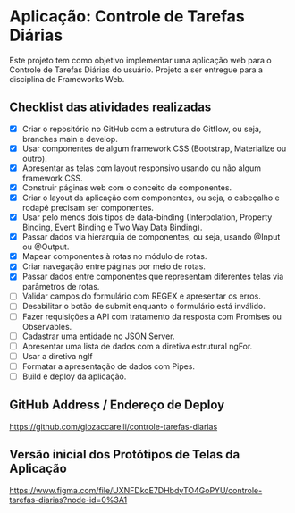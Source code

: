 # Aplicação: Controle de Tarefas Diárias 
Este projeto tem como objetivo implementar uma aplicação web para o Controle de Tarefas Diárias do usuário. Projeto a ser entregue para a disciplina de Frameworks Web.

## Checklist das atividades realizadas 
- [x] Criar o repositório no GitHub com a estrutura do Gitflow, ou seja, branches main e develop.
- [x] Usar componentes de algum framework CSS (Bootstrap, Materialize ou outro).
- [x] Apresentar as telas com layout responsivo usando ou não algum framework CSS.
- [x] Construir páginas web com o conceito de componentes. 
- [x] Criar o layout da aplicação com componentes, ou seja, o cabeçalho e rodapé precisam ser componentes.
- [x] Usar pelo menos dois tipos de data-binding (Interpolation, Property Binding, Event Binding e Two Way Data Binding).
- [x] Passar dados via hierarquia de componentes, ou seja, usando @Input ou @Output.
- [x] Mapear componentes à rotas no módulo de rotas.
- [x] Criar navegação entre páginas por meio de rotas.
- [x] Passar dados entre componentes que representam diferentes telas via parâmetros de rotas. 
- [ ] Validar campos do formulário com REGEX e apresentar os erros.
- [ ] Desabilitar o botão de submit enquanto o formulário está inválido.
- [ ] Fazer requisições a API com tratamento da resposta com Promises ou Observables.
- [ ] Cadastrar uma entidade no JSON Server.
- [ ] Apresentar uma lista de dados com a diretiva estrutural ngFor.
- [ ] Usar a diretiva ngIf
- [ ] Formatar a apresentação de dados com Pipes.
- [ ] Build e deploy da aplicação.

## GitHub Address / Endereço de Deploy
https://github.com/giozaccarelli/controle-tarefas-diarias


## Versão inicial dos Protótipos de Telas da Aplicação
https://www.figma.com/file/UXNFDkoE7DHbdyTO4GoPYU/controle-tarefas-diarias?node-id=0%3A1
